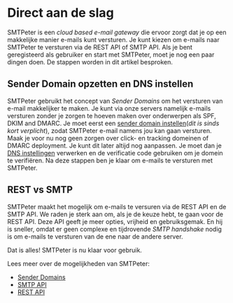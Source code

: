 # Direct aan de slag

SMTPeter is een *cloud based e-mail gateway* die ervoor zorgt dat je op een makkelijke manier
e-mails kunt versturen. Je kunt kiezen om e-mails naar SMTPeter te versturen via de REST API 
of SMTP API. Als je bent geregisteerd als gebruiker en start met SMTPeter, moet je nog een paar 
dingen doen. De stappen worden in dit artikel besproken.


## Sender Domain opzetten en DNS instellen

SMTPeter gebruikt het concept van *Sender Domains* om het versturen van e-mail
makkelijker te maken. Je kunt via onze servers namelijk e-mails versturen zonder 
je zorgen te hoeven maken over onderwerpen als SPF, DKIM and DMARC. Je moet eerst 
een [sender domain instellen](./introduction-sender-domains)(*dit is sinds kort verplicht*), 
zodat SMTPeter e-mail namens jou kan gaan versturen. Maak je voor nu nog geen zorgen over 
click- en tracking domeinen of DMARC deployment. Je kunt dit later altijd nog aanpassen. 
Je moet dan je [DNS instellingen](./rest-dns) verwerken en de verificatie code gebruiken 
om je domein te verifiëren. Na deze stappen ben je klaar om e-mails te versturen met SMTPeter.


## REST vs SMTP

SMTPeter maakt het mogelijk om e-mails te versuren via de REST API en de 
SMTP API. We raden je sterk aan om, als je de keuze hebt, te gaan voor de 
REST API. Deze API geeft je meer opties, vrijheid en gebruiksgemak. 
En hij is sneller, omdat er geen complexe en tijdrovende *SMTP handshake* nodig is
om e-mails te versturen van de ene naar de andere server.

Dat is alles! SMTPeter is nu klaar voor gebruik.

Lees meer over de mogelijkheden van SMTPeter:

- [Sender Domains](sender-domains "Sender Domains")
- [SMTP API](smtp-api "SMTP API")
- [REST API](rest-send "REST API")